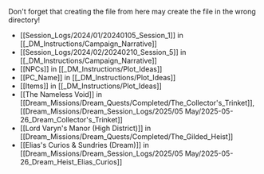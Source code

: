 Don't forget that creating the file from here may create the file in the wrong directory!
- [[Session_Logs/2024/01/20240105_Session_1]] in [[_DM_Instructions/Campaign_Narrative]]
- [[Session_Logs/2024/02/20240210_Session_5]] in [[_DM_Instructions/Campaign_Narrative]]
- [[NPCs]] in [[_DM_Instructions/Plot_Ideas]]
- [[PC_Name]] in [[_DM_Instructions/Plot_Ideas]]
- [[Items]] in [[_DM_Instructions/Plot_Ideas]]
- [[The Nameless Void]] in [[Dream_Missions/Dream_Quests/Completed/The_Collector's_Trinket]], [[Dream_Missions/Dream_Session_Logs/2025/05 May/2025-05-26_Dream_Collector's_Trinket]]
- [[Lord Varyn's Manor (High District)]] in [[Dream_Missions/Dream_Quests/Completed/The_Gilded_Heist]]
- [[Elias's Curios & Sundries (Dream)]] in [[Dream_Missions/Dream_Session_Logs/2025/05 May/2025-05-26_Dream_Heist_Elias_Curios]]